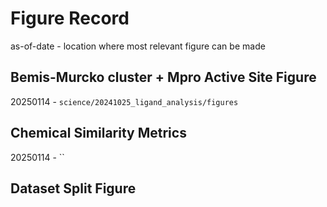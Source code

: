 # Figure Record
as-of-date - location where most relevant figure can be made

## Bemis-Murcko cluster + Mpro Active Site Figure
 20250114 - `science/20241025_ligand_analysis/figures`
 
## Chemical Similarity Metrics
20250114 - ``

## Dataset Split Figure
